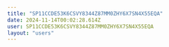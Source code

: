 ```yaml
---
title: "SP11CCDE53K6CSVY8344Z87MM0ZHY6X7SN4X55EQA"
date: 2024-11-14T00:02:28.614Z
user: SP11CCDE53K6CSVY8344Z87MM0ZHY6X7SN4X55EQA
layout: "users"
---
```

    